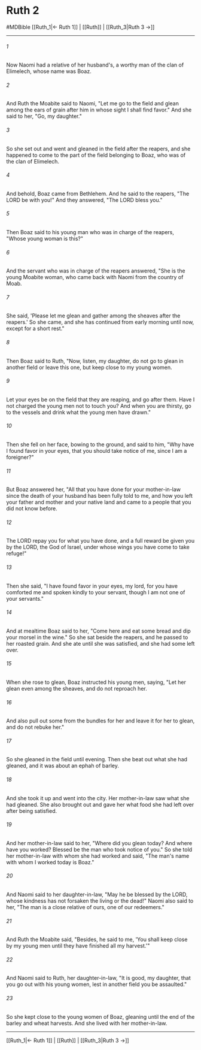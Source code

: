 # Ruth 2
#MDBible
[[Ruth_1|← Ruth 1]] | [[Ruth]] | [[Ruth_3|Ruth 3 →]]

***

###### 1 
Now Naomi had a relative of her husband's, a worthy man of the clan of Elimelech, whose name was Boaz. 

###### 2 
And Ruth the Moabite said to Naomi, "Let me go to the field and glean among the ears of grain after him in whose sight I shall find favor." And she said to her, "Go, my daughter." 

###### 3 
So she set out and went and gleaned in the field after the reapers, and she happened to come to the part of the field belonging to Boaz, who was of the clan of Elimelech. 

###### 4 
And behold, Boaz came from Bethlehem. And he said to the reapers, "The LORD be with you!" And they answered, "The LORD bless you." 

###### 5 
Then Boaz said to his young man who was in charge of the reapers, "Whose young woman is this?" 

###### 6 
And the servant who was in charge of the reapers answered, "She is the young Moabite woman, who came back with Naomi from the country of Moab. 

###### 7 
She said, 'Please let me glean and gather among the sheaves after the reapers.' So she came, and she has continued from early morning until now, except for a short rest." 

###### 8 
Then Boaz said to Ruth, "Now, listen, my daughter, do not go to glean in another field or leave this one, but keep close to my young women. 

###### 9 
Let your eyes be on the field that they are reaping, and go after them. Have I not charged the young men not to touch you? And when you are thirsty, go to the vessels and drink what the young men have drawn." 

###### 10 
Then she fell on her face, bowing to the ground, and said to him, "Why have I found favor in your eyes, that you should take notice of me, since I am a foreigner?" 

###### 11 
But Boaz answered her, "All that you have done for your mother-in-law since the death of your husband has been fully told to me, and how you left your father and mother and your native land and came to a people that you did not know before. 

###### 12 
The LORD repay you for what you have done, and a full reward be given you by the LORD, the God of Israel, under whose wings you have come to take refuge!" 

###### 13 
Then she said, "I have found favor in your eyes, my lord, for you have comforted me and spoken kindly to your servant, though I am not one of your servants." 

###### 14 
And at mealtime Boaz said to her, "Come here and eat some bread and dip your morsel in the wine." So she sat beside the reapers, and he passed to her roasted grain. And she ate until she was satisfied, and she had some left over. 

###### 15 
When she rose to glean, Boaz instructed his young men, saying, "Let her glean even among the sheaves, and do not reproach her. 

###### 16 
And also pull out some from the bundles for her and leave it for her to glean, and do not rebuke her." 

###### 17 
So she gleaned in the field until evening. Then she beat out what she had gleaned, and it was about an ephah of barley. 

###### 18 
And she took it up and went into the city. Her mother-in-law saw what she had gleaned. She also brought out and gave her what food she had left over after being satisfied. 

###### 19 
And her mother-in-law said to her, "Where did you glean today? And where have you worked? Blessed be the man who took notice of you." So she told her mother-in-law with whom she had worked and said, "The man's name with whom I worked today is Boaz." 

###### 20 
And Naomi said to her daughter-in-law, "May he be blessed by the LORD, whose kindness has not forsaken the living or the dead!" Naomi also said to her, "The man is a close relative of ours, one of our redeemers." 

###### 21 
And Ruth the Moabite said, "Besides, he said to me, 'You shall keep close by my young men until they have finished all my harvest.'" 

###### 22 
And Naomi said to Ruth, her daughter-in-law, "It is good, my daughter, that you go out with his young women, lest in another field you be assaulted." 

###### 23 
So she kept close to the young women of Boaz, gleaning until the end of the barley and wheat harvests. And she lived with her mother-in-law. 

***

[[Ruth_1|← Ruth 1]] | [[Ruth]] | [[Ruth_3|Ruth 3 →]]
